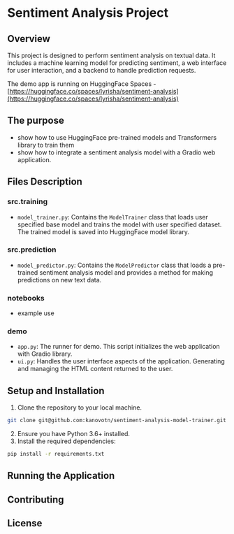 # Sentiment Analysis Project

## Overview
This project is designed to perform sentiment analysis on textual data. It includes a machine learning model for
predicting sentiment, a web interface for user interaction, and a backend to handle prediction requests.

The demo app is running on HuggingFace Spaces - [https://huggingface.co/spaces/lyrisha/sentiment-analysis](https://huggingface.co/spaces/lyrisha/sentiment-analysis)

## The purpose
- show how to use HuggingFace pre-trained models and Transformers library to train them
- show how to integrate a sentiment analysis model with a Gradio web application.

## Files Description

### src.training
- `model_trainer.py`: Contains the `ModelTrainer` class that loads user specified base model and trains the model 
with user specified dataset. The trained model is saved into HuggingFace model library.

### src.prediction
- `model_predictor.py`: Contains the `ModelPredictor` class that loads a pre-trained sentiment analysis model 
and provides a method for making predictions on new text data.

### notebooks
- example use

### demo
- `app.py`: The runner for demo. This script initializes the web application with Gradio library.
- `ui.py`: Handles the user interface aspects of the application. Generating and managing the HTML content returned to the user.

## Setup and Installation

1. Clone the repository to your local machine.
```bash
git clone git@github.com:kanovotn/sentiment-analysis-model-trainer.git
```
2. Ensure you have Python 3.6+ installed.
3. Install the required dependencies:
```bash
pip install -r requirements.txt
```

## Running the Application

## Contributing

## License
